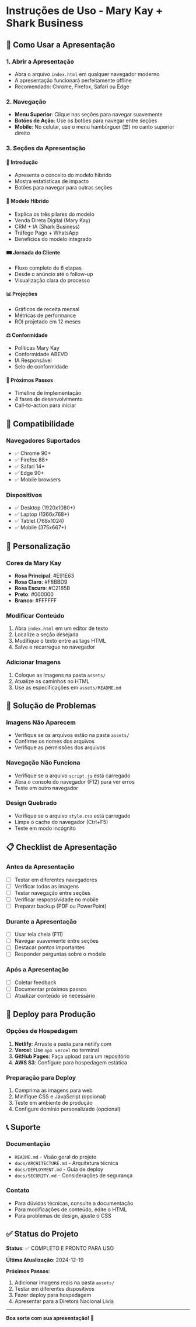 # Instruções de Uso - Mary Kay + Shark Business

## 🚀 Como Usar a Apresentação

### 1. Abrir a Apresentação
- Abra o arquivo `index.html` em qualquer navegador moderno
- A apresentação funcionará perfeitamente offline
- Recomendado: Chrome, Firefox, Safari ou Edge

### 2. Navegação
- **Menu Superior**: Clique nas seções para navegar suavemente
- **Botões de Ação**: Use os botões para navegar entre seções
- **Mobile**: No celular, use o menu hambúrguer (☰) no canto superior direito

### 3. Seções da Apresentação

#### 🎯 Introdução
- Apresenta o conceito do modelo híbrido
- Mostra estatísticas de impacto
- Botões para navegar para outras seções

#### 🔄 Modelo Híbrido
- Explica os três pilares do modelo
- Venda Direta Digital (Mary Kay)
- CRM + IA (Shark Business)
- Tráfego Pago + WhatsApp
- Benefícios do modelo integrado

#### 🛤️ Jornada do Cliente
- Fluxo completo de 6 etapas
- Desde o anúncio até o follow-up
- Visualização clara do processo

#### 📊 Projeções
- Gráficos de receita mensal
- Métricas de performance
- ROI projetado em 12 meses

#### ⚖️ Conformidade
- Políticas Mary Kay
- Conformidade ABEVD
- IA Responsável
- Selo de conformidade

#### 🎯 Próximos Passos
- Timeline de implementação
- 4 fases de desenvolvimento
- Call-to-action para iniciar

## 📱 Compatibilidade

### Navegadores Suportados
- ✅ Chrome 90+
- ✅ Firefox 88+
- ✅ Safari 14+
- ✅ Edge 90+
- ✅ Mobile browsers

### Dispositivos
- ✅ Desktop (1920x1080+)
- ✅ Laptop (1366x768+)
- ✅ Tablet (768x1024)
- ✅ Mobile (375x667+)

## 🎨 Personalização

### Cores da Mary Kay
- **Rosa Principal**: #E91E63
- **Rosa Claro**: #F8BBD9
- **Rosa Escuro**: #C2185B
- **Preto**: #000000
- **Branco**: #FFFFFF

### Modificar Conteúdo
1. Abra `index.html` em um editor de texto
2. Localize a seção desejada
3. Modifique o texto entre as tags HTML
4. Salve e recarregue no navegador

### Adicionar Imagens
1. Coloque as imagens na pasta `assets/`
2. Atualize os caminhos no HTML
3. Use as especificações em `assets/README.md`

## 🔧 Solução de Problemas

### Imagens Não Aparecem
- Verifique se os arquivos estão na pasta `assets/`
- Confirme os nomes dos arquivos
- Verifique as permissões dos arquivos

### Navegação Não Funciona
- Verifique se o arquivo `script.js` está carregado
- Abra o console do navegador (F12) para ver erros
- Teste em outro navegador

### Design Quebrado
- Verifique se o arquivo `style.css` está carregado
- Limpe o cache do navegador (Ctrl+F5)
- Teste em modo incógnito

## 📋 Checklist de Apresentação

### Antes da Apresentação
- [ ] Testar em diferentes navegadores
- [ ] Verificar todas as imagens
- [ ] Testar navegação entre seções
- [ ] Verificar responsividade no mobile
- [ ] Preparar backup (PDF ou PowerPoint)

### Durante a Apresentação
- [ ] Usar tela cheia (F11)
- [ ] Navegar suavemente entre seções
- [ ] Destacar pontos importantes
- [ ] Responder perguntas sobre o modelo

### Após a Apresentação
- [ ] Coletar feedback
- [ ] Documentar próximos passos
- [ ] Atualizar conteúdo se necessário

## 🚀 Deploy para Produção

### Opções de Hospedagem
1. **Netlify**: Arraste a pasta para netlify.com
2. **Vercel**: Use `npx vercel` no terminal
3. **GitHub Pages**: Faça upload para um repositório
4. **AWS S3**: Configure para hospedagem estática

### Preparação para Deploy
1. Comprima as imagens para web
2. Minifique CSS e JavaScript (opcional)
3. Teste em ambiente de produção
4. Configure domínio personalizado (opcional)

## 📞 Suporte

### Documentação
- `README.md` - Visão geral do projeto
- `docs/ARCHITECTURE.md` - Arquitetura técnica
- `docs/DEPLOYMENT.md` - Guia de deploy
- `docs/SECURITY.md` - Considerações de segurança

### Contato
- Para dúvidas técnicas, consulte a documentação
- Para modificações de conteúdo, edite o HTML
- Para problemas de design, ajuste o CSS

## ✅ Status do Projeto

**Status**: ✅ COMPLETO E PRONTO PARA USO

**Última Atualização**: 2024-12-19

**Próximos Passos**:
1. Adicionar imagens reais na pasta `assets/`
2. Testar em diferentes dispositivos
3. Fazer deploy para hospedagem
4. Apresentar para a Diretora Nacional Lívia

---

**Boa sorte com sua apresentação! 🎉**
